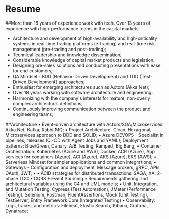 # Resume

##More than 18 years of experience work with tech. Over 13 years of experience with high-performance teams in the capital markets:
 - Architecture and development of high-availability and high-criticality systems in real-time trading platforms (e-trading) and real-time risk management (pre-trading and post-trading);
 - Technical leadership and knowledge dissemination;
 - Considerable knowledge of capital market products and legislation;
 - Designing pre-sales solutions and conducting presentations with ease for end customers;
 -  QA Mindset - BDD (Behavior-Driven Development) and TDD (Test-Driven Development) approaches;
 - Enthusiast for emerging architectures such as Actors (Akka.Net);
 - Over 18 years working with software architecture and engineering;
 - Harmonizing with the company's interests for mature, non-overly complex architectural definitions;
 - Continuously improving communication between the product and engineering teams;


##Architecture
• Event-driven architecture with Actors/SOA/Microservices: Akka.Net, Kafka, RabbitMQ;
• Project Architecture: Clean, Hexagonal, Microservices approach to DDD and SOLID;
• Azure DEVOPS - Specialist in pipelines, releases (CI-CD with Agent Jobs and YAML); Deployment patterns: Blue/Green, Canary, A/B Testing, Ramped, Big Bang;
• Container Orchestration: Kubernetes (Azure and AWS), Docker, ACR (Azure), App services for containers (Azure), ACI (Azure), AKS (Azure), EKS (AWS);
• Serverless Mindset for simpler applications and common integrations;
• Gateways - Configuration and deployment, Message brokers, gRPC, APIs, OAuth, JWT;
• • ACID strategies for distributed transactions: SAGA, XA, 2-phase TCC
• CQRS + Event Sourcing
• Requirements gathering and architectural variables using the C4 and UML models;
• Unit, Integration, and Mutation Testing: Cypress (Test Automation), JMeter (Performance Testing), Selenium, Postman, FluentAssertions, Mock (Unit Testing), TestServer, Entity Framework Core (Integrated Testing)
• Observability: Logs, traces, and metrics: Filebeat, Elastic Search, Kibana, Grafana, Dynatrace;
